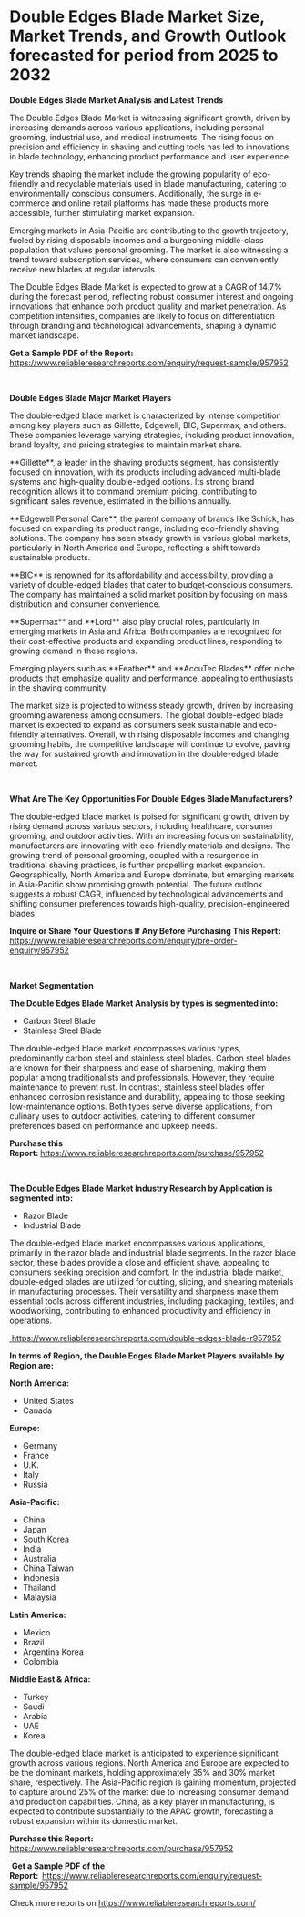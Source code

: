 <p><h1>Double Edges Blade Market Size, Market Trends, and Growth Outlook forecasted for period from 2025 to 2032</h1></p><p><strong>Double Edges Blade Market Analysis and Latest Trends</strong></p>
<p><p>The Double Edges Blade Market is witnessing significant growth, driven by increasing demands across various applications, including personal grooming, industrial use, and medical instruments. The rising focus on precision and efficiency in shaving and cutting tools has led to innovations in blade technology, enhancing product performance and user experience. </p><p>Key trends shaping the market include the growing popularity of eco-friendly and recyclable materials used in blade manufacturing, catering to environmentally conscious consumers. Additionally, the surge in e-commerce and online retail platforms has made these products more accessible, further stimulating market expansion. </p><p>Emerging markets in Asia-Pacific are contributing to the growth trajectory, fueled by rising disposable incomes and a burgeoning middle-class population that values personal grooming. The market is also witnessing a trend toward subscription services, where consumers can conveniently receive new blades at regular intervals. </p><p>The Double Edges Blade Market is expected to grow at a CAGR of 14.7% during the forecast period, reflecting robust consumer interest and ongoing innovations that enhance both product quality and market penetration. As competition intensifies, companies are likely to focus on differentiation through branding and technological advancements, shaping a dynamic market landscape.</p></p>
<p><strong>Get a Sample PDF of the Report:&nbsp;</strong> <a href="https://www.reliableresearchreports.com/enquiry/request-sample/957952?utm_campaign=3364&utm_medium=2&utm_source=Github&utm_content=ia&utm_term=21032025&utm_id=double-edges-blade">https://www.reliableresearchreports.com/enquiry/request-sample/957952</a></p>
<p>&nbsp;</p>
<p><strong>Double Edges Blade Major Market Players</strong></p>
<p><p>The double-edged blade market is characterized by intense competition among key players such as Gillette, Edgewell, BIC, Supermax, and others. These companies leverage varying strategies, including product innovation, brand loyalty, and pricing strategies to maintain market share.</p><p>**Gillette**, a leader in the shaving products segment, has consistently focused on innovation, with its products including advanced multi-blade systems and high-quality double-edged options. Its strong brand recognition allows it to command premium pricing, contributing to significant sales revenue, estimated in the billions annually.</p><p>**Edgewell Personal Care**, the parent company of brands like Schick, has focused on expanding its product range, including eco-friendly shaving solutions. The company has seen steady growth in various global markets, particularly in North America and Europe, reflecting a shift towards sustainable products. </p><p>**BIC** is renowned for its affordability and accessibility, providing a variety of double-edged blades that cater to budget-conscious consumers. The company has maintained a solid market position by focusing on mass distribution and consumer convenience.</p><p>**Supermax** and **Lord** also play crucial roles, particularly in emerging markets in Asia and Africa. Both companies are recognized for their cost-effective products and expanding product lines, responding to growing demand in these regions.</p><p>Emerging players such as **Feather** and **AccuTec Blades** offer niche products that emphasize quality and performance, appealing to enthusiasts in the shaving community.</p><p>The market size is projected to witness steady growth, driven by increasing grooming awareness among consumers. The global double-edged blade market is expected to expand as consumers seek sustainable and eco-friendly alternatives. Overall, with rising disposable incomes and changing grooming habits, the competitive landscape will continue to evolve, paving the way for sustained growth and innovation in the double-edged blade market.</p></p>
<p>&nbsp;</p>
<p><strong>What Are The Key Opportunities For Double Edges Blade Manufacturers?</strong></p>
<p><p>The double-edged blade market is poised for significant growth, driven by rising demand across various sectors, including healthcare, consumer grooming, and outdoor activities. With an increasing focus on sustainability, manufacturers are innovating with eco-friendly materials and designs. The growing trend of personal grooming, coupled with a resurgence in traditional shaving practices, is further propelling market expansion. Geographically, North America and Europe dominate, but emerging markets in Asia-Pacific show promising growth potential. The future outlook suggests a robust CAGR, influenced by technological advancements and shifting consumer preferences towards high-quality, precision-engineered blades.</p></p>
<p><strong>Inquire or Share Your Questions If Any Before Purchasing This Report:</strong> <a href="https://www.reliableresearchreports.com/enquiry/pre-order-enquiry/957952?utm_campaign=3364&utm_medium=2&utm_source=Github&utm_content=ia&utm_term=21032025&utm_id=double-edges-blade">https://www.reliableresearchreports.com/enquiry/pre-order-enquiry/957952</a></p>
<p>&nbsp;</p>
<p><strong>Market Segmentation</strong></p>
<p><strong>The Double Edges Blade Market Analysis by types is segmented into:</strong></p>
<p><ul><li>Carbon Steel Blade</li><li>Stainless Steel Blade</li></ul></p>
<p><p>The double-edged blade market encompasses various types, predominantly carbon steel and stainless steel blades. Carbon steel blades are known for their sharpness and ease of sharpening, making them popular among traditionalists and professionals. However, they require maintenance to prevent rust. In contrast, stainless steel blades offer enhanced corrosion resistance and durability, appealing to those seeking low-maintenance options. Both types serve diverse applications, from culinary uses to outdoor activities, catering to different consumer preferences based on performance and upkeep needs.</p></p>
<p><strong>Purchase this Report:&nbsp;</strong><a href="https://www.reliableresearchreports.com/purchase/957952?utm_campaign=3364&utm_medium=2&utm_source=Github&utm_content=ia&utm_term=21032025&utm_id=double-edges-blade">https://www.reliableresearchreports.com/purchase/957952</a></p>
<p>&nbsp;</p>
<p><strong>The Double Edges Blade Market Industry Research by Application is segmented into:</strong></p>
<p><ul><li>Razor Blade</li><li>Industrial Blade</li></ul></p>
<p><p>The double-edged blade market encompasses various applications, primarily in the razor blade and industrial blade segments. In the razor blade sector, these blades provide a close and efficient shave, appealing to consumers seeking precision and comfort. In the industrial blade market, double-edged blades are utilized for cutting, slicing, and shearing materials in manufacturing processes. Their versatility and sharpness make them essential tools across different industries, including packaging, textiles, and woodworking, contributing to enhanced productivity and efficiency in operations.</p></p>
<p><a href="https://www.reliableresearchreports.com/double-edges-blade-r957952?utm_campaign=3364&utm_medium=2&utm_source=Github&utm_content=ia&utm_term=21032025&utm_id=double-edges-blade">&nbsp;https://www.reliableresearchreports.com/double-edges-blade-r957952</a></p>
<p><strong>In terms of Region, the Double Edges Blade Market Players available by Region are:</strong></p>
<p>
    <p> <strong> North America: </strong>
        <ul>
            <li>United States</li>
            <li>Canada</li>
        </ul>
        </p> 
    <p> <strong> Europe: </strong>
        <ul>
            <li>Germany</li>
            <li>France</li>
            <li>U.K.</li>
            <li>Italy</li>
            <li>Russia</li>
        </ul>
        </p> 
    <p> <strong> Asia-Pacific: </strong>
        <ul>
            <li>China</li>
            <li>Japan</li>
            <li>South Korea</li>
            <li>India</li>
            <li>Australia</li>
            <li>China Taiwan</li>
            <li>Indonesia</li>
            <li>Thailand</li>
            <li>Malaysia</li>
        </ul>
        </p> 
    <p> <strong> Latin America: </strong>
        <ul>
            <li>Mexico</li>
            <li>Brazil</li>
            <li>Argentina Korea</li>
            <li>Colombia</li>
        </ul>
        </p> 
    <p> <strong> Middle East & Africa: </strong>
        <ul>
            <li>Turkey</li>
            <li>Saudi</li>
            <li>Arabia</li>
            <li>UAE</li>
            <li>Korea</li>
        </ul>
    </p>
    </p>
<p><p>The double-edged blade market is anticipated to experience significant growth across various regions. North America and Europe are expected to be the dominant markets, holding approximately 35% and 30% market share, respectively. The Asia-Pacific region is gaining momentum, projected to capture around 25% of the market due to increasing consumer demand and production capabilities. China, as a key player in manufacturing, is expected to contribute substantially to the APAC growth, forecasting a robust expansion within its domestic market.</p></p>
<p><strong>Purchase this Report: </strong><a href="https://www.reliableresearchreports.com/purchase/957952?utm_campaign=3364&utm_medium=2&utm_source=Github&utm_content=ia&utm_term=21032025&utm_id=double-edges-blade">https://www.reliableresearchreports.com/purchase/957952</a></p>
<p>&nbsp;<strong>Get a Sample PDF of the Report:&nbsp;&nbsp;</strong><a href="https://www.reliableresearchreports.com/enquiry/request-sample/957952?utm_campaign=3364&utm_medium=2&utm_source=Github&utm_content=ia&utm_term=21032025&utm_id=double-edges-blade">https://www.reliableresearchreports.com/enquiry/request-sample/957952</a></p>
<p><strong></strong></p>
<p>Check more reports on <a href="https://www.reliableresearchreports.com/?utm_campaign=3364&utm_medium=2&utm_source=Github&utm_content=ia&utm_term=21032025&utm_id=double-edges-blade">https://www.reliableresearchreports.com/</a></p>